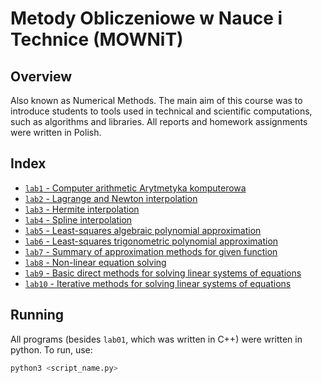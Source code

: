 # Metody Obliczeniowe w Nauce i Technice (MOWNiT)

## Overview

Also known as Numerical Methods. The main aim of this course was to introduce students to tools used in technical and scientific computations, such as algorithms and libraries. All reports and homework assignments were written in Polish.

## Index

- [`lab1` - Computer arithmetic Arytmetyka komputerowa](lab01)
- [`lab2` - Lagrange and Newton interpolation](lab02)
- [`lab3` - Hermite interpolation](lab03)
- [`lab4` - Spline interpolation](lab04)
- [`lab5` - Least-squares algebraic polynomial approximation](lab05)
- [`lab6` - Least-squares trigonometric polynomial approximation](lab06)
- [`lab7` - Summary of approximation methods for given function](lab07)
- [`lab8` - Non-linear equation solving](lab08)
- [`lab9` - Basic direct methods for solving linear systems of equations](lab09)
- [`lab10` - Iterative methods for solving linear systems of equations](lab10)

## Running

All programs (besides `lab01`, which was written in C++) were written in python. To run, use:

```bash
python3 <script_name.py>
```